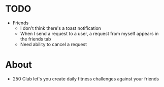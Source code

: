 # TODO

- Friends
  - I don't think there's a toast notification
  - When I send a request to a user, a request from myself appears in the friends tab
  - Need ability to cancel a request

# About

- 250 Club let's you create daily fitness challenges against your friends
